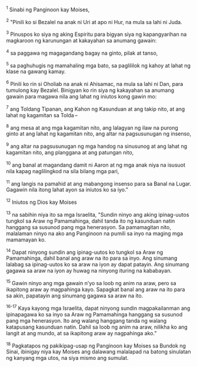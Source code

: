 <sup>1</sup>
Sinabi ng Panginoon kay Moises, 

<sup>2</sup>
"Pinili ko si Bezalel na anak ni Uri at apo ni Hur, na mula sa lahi ni Juda. 

<sup>3</sup>
Pinuspos ko siya ng aking Espiritu para bigyan siya ng kapangyarihan na magkaroon ng karunungan at kakayahan sa anumang gawain: 

<sup>4</sup>
sa paggawa ng magagandang bagay na ginto, pilak at tanso, 

<sup>5</sup>
sa paghuhugis ng mamahaling mga bato, sa paglililok ng kahoy at lahat ng klase na gawang kamay. 

<sup>6</sup>
Pinili ko rin si Oholiab na anak ni Ahisamac, na mula sa lahi ni Dan, para tumulong kay Bezalel. Binigyan ko rin siya ng kakayahan sa anumang gawain para magawa nila ang lahat ng iniutos kong gawin mo: 

<sup>7</sup>
ang Toldang Tipanan, ang Kahon ng Kasunduan at ang takip nito, at ang lahat ng kagamitan sa Tolda – 

<sup>8</sup>
ang mesa at ang mga kagamitan nito, ang lalagyan ng ilaw na purong ginto at ang lahat ng kagamitan nito, ang altar na pagsusunugan ng insenso, 

<sup>9</sup>
ang altar na pagsusunugan ng mga handog na sinusunog at ang lahat ng kagamitan nito, ang planggana at ang patungan nito, 

<sup>10</sup>
ang banal at magandang damit ni Aaron at ng mga anak niya na isusuot nila kapag naglilingkod na sila bilang mga pari, 

<sup>11</sup>
ang langis na pamahid at ang mabangong insenso para sa Banal na Lugar. Gagawin nila itong lahat ayon sa iniutos ko sa iyo." 

<sup>12</sup>
Iniutos ng Dios kay Moises 

<sup>13</sup>
na sabihin niya ito sa mga Israelita, "Sundin ninyo ang aking ipinag-uutos tungkol sa Araw ng Pamamahinga, dahil tanda ito ng kasunduan natin hanggang sa susunod pang mga henerasyon. Sa pamamagitan nito, malalaman ninyo na ako ang Panginoon na pumili sa inyo na maging mga mamamayan ko. 

<sup>14</sup>
Dapat ninyong sundin ang ipinag-uutos ko tungkol sa Araw ng Pamamahinga, dahil banal ang araw na ito para sa inyo. Ang sinumang lalabag sa ipinag-uutos ko sa araw na iyon ay dapat patayin. Ang sinumang gagawa sa araw na iyon ay huwag na ninyong ituring na kababayan. 

<sup>15</sup>
Gawin ninyo ang mga gawain nʼyo sa loob ng anim na araw, pero sa ikapitong araw ay magpahinga kayo. Sapagkat banal ang araw na ito para sa akin, papatayin ang sinumang gagawa sa araw na ito.

<sup>16-17</sup>
Kaya kayong mga Israelita, dapat ninyong sundin magpakailanman ang ipinapagawa ko sa inyo sa Araw ng Pamamahinga hanggang sa susunod pang mga henerasyon. Ito ang walang hanggang tanda ng walang katapusang kasunduan natin. Dahil sa loob ng anim na araw, nilikha ko ang langit at ang mundo, at sa ikapitong araw ay nagpahinga ako." 

<sup>18</sup>
Pagkatapos ng pakikipag-usap ng Panginoon kay Moises sa Bundok ng Sinai, ibinigay niya kay Moises ang dalawang malalapad na batong sinulatan ng kanyang mga utos, na siya mismo ang sumulat.